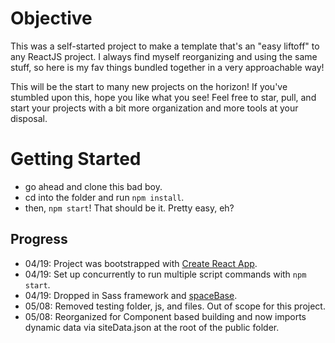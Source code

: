# Objective

This was a self-started project to make a template that's an "easy liftoff" to any ReactJS project. I always find myself reorganizing and using the same stuff, so here is my fav things bundled together in a very approachable way!

This will be the start to many new projects on the horizon! If you've stumbled upon this, hope you like what you see! Feel free to star, pull, and start your projects with a bit more organization and more tools at your disposal.

# Getting Started

- go ahead and clone this bad boy.
- cd into the folder and run `npm install`.
- then, `npm start`! That should be it. Pretty easy, eh?

## Progress

- 04/19: Project was bootstrapped with [Create React App](https://github.com/facebook/create-react-app).
- 04/19: Set up concurrently to run multiple script commands with `npm start`.
- 04/19: Dropped in Sass framework and [spaceBase](https://spacebase.space150.com/).
- 05/08: Removed testing folder, js, and files. Out of scope for this project.
- 05/08: Reorganized for Component based building and now imports dynamic data via siteData.json at the root of the public folder.